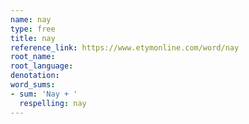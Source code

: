 ```yaml
---
name: nay
type: free
title: nay
reference_link: https://www.etymonline.com/word/nay
root_name: 
root_language: 
denotation: 
word_sums:
- sum: 'Nay + '
  respelling: nay
---
```

